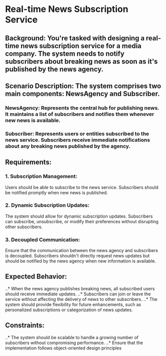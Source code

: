 # Real-time News Subscription Service

## Background: You're tasked with designing a real-time news subscription service for a media company. The system needs to notify subscribers about breaking news as soon as it's published by the news agency.

## Scenario Description: The system comprises two main components: NewsAgency and Subscriber.

### NewsAgency: Represents the central hub for publishing news. It maintains a list of subscribers and notifies them whenever new news is available.

### Subscriber: Represents users or entities subscribed to the news service. Subscribers receive immediate notifications about any breaking news published by the agency.

## Requirements:

### 1. Subscription Management:

Users should be able to subscribe to the news service.
Subscribers should be notified promptly when new news is published.

### 2. Dynamic Subscription Updates:

The system should allow for dynamic subscription updates. Subscribers can subscribe, unsubscribe, or modify their preferences without disrupting other subscribers.

### 3. Decoupled Communication:

Ensure that the communication between the news agency and subscribers is decoupled. Subscribers shouldn't directly request news updates but should be notified by the news agency when new information is available.

## Expected Behavior:

..* When the news agency publishes breaking news, all subscribed users should receive immediate updates.
..* Subscribers can join or leave the service without affecting the delivery of news to other subscribers.
..* The system should provide flexibility for future enhancements, such as personalized subscriptions or categorization of news updates.

## Constraints:

..* The system should be scalable to handle a growing number of subscribers without compromising performance.
..* Ensure that the implementation follows object-oriented design principles